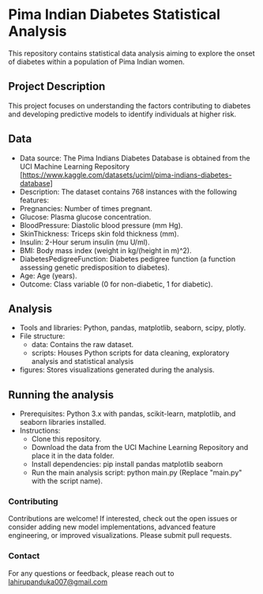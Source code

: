 # Pima Indian Diabetes Statistical Analysis 
This repository contains statistical data analysis aiming to explore the onset of diabetes within a population of Pima Indian women.

## Project Description

This project focuses on understanding the factors contributing to diabetes and developing predictive models to identify individuals at higher risk.

## Data

- Data source: The Pima Indians Diabetes Database is obtained from the UCI Machine Learning Repository [https://www.kaggle.com/datasets/uciml/pima-indians-diabetes-database]
- Description: The dataset contains 768 instances with the following features:
- Pregnancies: Number of times pregnant.
- Glucose: Plasma glucose concentration.
- BloodPressure: Diastolic blood pressure (mm Hg).
- SkinThickness: Triceps skin fold thickness (mm).
- Insulin: 2-Hour serum insulin (mu U/ml).
- BMI: Body mass index (weight in kg/(height in m)^2).
- DiabetesPedigreeFunction: Diabetes pedigree function (a function assessing genetic predisposition to diabetes).
- Age: Age (years).
- Outcome: Class variable (0 for non-diabetic, 1 for diabetic).

## Analysis

- Tools and libraries: Python, pandas, matplotlib, seaborn, scipy, plotly.
- File structure:
  - data: Contains the raw dataset.
  - scripts: Houses Python scripts for data cleaning, exploratory analysis and statistical analysis
- figures: Stores visualizations generated during the analysis.

## Running the analysis

- Prerequisites: Python 3.x with pandas, scikit-learn, matplotlib, and seaborn libraries installed.
- Instructions:
    - Clone this repository.
    - Download the data from the UCI Machine Learning Repository and place it in the data folder.
    - Install dependencies: pip install pandas matplotlib seaborn
    - Run the main analysis script: python main.py (Replace "main.py" with the script name).


### Contributing

Contributions are welcome! If interested, check out the open issues or consider adding new model implementations, advanced feature engineering, or improved visualizations. Please submit pull requests.

### Contact

For any questions or feedback, please reach out to lahirupanduka007@gmail.com
